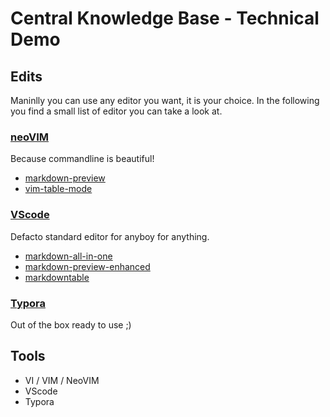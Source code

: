 # Central Knowledge Base - Technical Demo

## Edits

Maninlly you can use any editor you want, it is your choice. In the following you find a small list of editor you can take a look at.

### [neoVIM](https://neovim.io/)

Because commandline is beautiful!

- [markdown-preview](https://github.com/iamcco/markdown-preview.nvim)
- [vim-table-mode](https://github.com/dhruvasagar/vim-table-mode)

### [VScode](https://code.visualstudio.com/)

Defacto standard editor for anyboy for anything.

- [markdown-all-in-one](https://marketplace.visualstudio.com/items?itemName=yzhang.markdown-all-in-one)
- [markdown-preview-enhanced](https://marketplace.visualstudio.com/items?itemName=shd101wyy.markdown-preview-enhanced)
- [markdowntable](https://marketplace.visualstudio.com/items?itemName=TakumiI.markdowntable)

### [Typora](https://typora.io/)

Out of the box ready to use ;)

## Tools

- VI / VIM / NeoVIM
- VScode
- Typora
